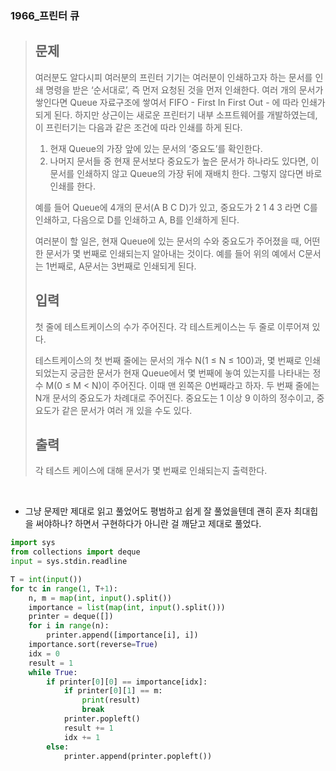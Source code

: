 ### 1966_프린터 큐

> ## 문제
>
> 여러분도 알다시피 여러분의 프린터 기기는 여러분이 인쇄하고자 하는 문서를 인쇄 명령을 받은 ‘순서대로’, 즉 먼저 요청된 것을 먼저 인쇄한다. 여러 개의 문서가 쌓인다면 Queue 자료구조에 쌓여서 FIFO - First In First Out - 에 따라 인쇄가 되게 된다. 하지만 상근이는 새로운 프린터기 내부 소프트웨어를 개발하였는데, 이 프린터기는 다음과 같은 조건에 따라 인쇄를 하게 된다.
>
> 1. 현재 Queue의 가장 앞에 있는 문서의 ‘중요도’를 확인한다.
> 2. 나머지 문서들 중 현재 문서보다 중요도가 높은 문서가 하나라도 있다면, 이 문서를 인쇄하지 않고 Queue의 가장 뒤에 재배치 한다. 그렇지 않다면 바로 인쇄를 한다.
>
> 예를 들어 Queue에 4개의 문서(A B C D)가 있고, 중요도가 2 1 4 3 라면 C를 인쇄하고, 다음으로 D를 인쇄하고 A, B를 인쇄하게 된다.
>
> 여러분이 할 일은, 현재 Queue에 있는 문서의 수와 중요도가 주어졌을 때, 어떤 한 문서가 몇 번째로 인쇄되는지 알아내는 것이다. 예를 들어 위의 예에서 C문서는 1번째로, A문서는 3번째로 인쇄되게 된다.
>
> ## 입력
>
> 첫 줄에 테스트케이스의 수가 주어진다. 각 테스트케이스는 두 줄로 이루어져 있다.
>
> 테스트케이스의 첫 번째 줄에는 문서의 개수 N(1 ≤ N ≤ 100)과, 몇 번째로 인쇄되었는지 궁금한 문서가 현재 Queue에서 몇 번째에 놓여 있는지를 나타내는 정수 M(0 ≤ M < N)이 주어진다. 이때 맨 왼쪽은 0번째라고 하자. 두 번째 줄에는 N개 문서의 중요도가 차례대로 주어진다. 중요도는 1 이상 9 이하의 정수이고, 중요도가 같은 문서가 여러 개 있을 수도 있다.
>
> ## 출력
>
> 각 테스트 케이스에 대해 문서가 몇 번째로 인쇄되는지 출력한다.

<br>

- 그냥 문제만 제대로 읽고 풀었어도 평범하고 쉽게 잘 풀었을텐데 괜히 혼자 최대힙을 써야하나? 하면서 구현하다가 아니란 걸 깨닫고 제대로 풀었다.

```python
import sys
from collections import deque
input = sys.stdin.readline

T = int(input())
for tc in range(1, T+1):
    n, m = map(int, input().split())
    importance = list(map(int, input().split()))
    printer = deque([])
    for i in range(n):
        printer.append([importance[i], i])
    importance.sort(reverse=True)
    idx = 0
    result = 1
    while True:
        if printer[0][0] == importance[idx]:
            if printer[0][1] == m:
                print(result)
                break
            printer.popleft()
            result += 1
            idx += 1
        else:
            printer.append(printer.popleft())
```

